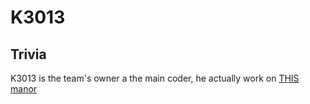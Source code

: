 # K3013
## Trivia
K3013 is the team's owner a the main coder, he actually work on [THIS manor](/works/This%20manor/)
